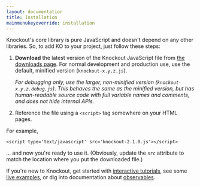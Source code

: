 ```yaml
---
layout: documentation
title: Installation
mainmenukeyoverride: installation
---
```


Knockout's core library is pure JavaScript and doesn't depend on any other libraries. So, to add KO to your project, just follow these steps:

1. **Download** the latest version of the Knockout JavaScript file from [the downloads page](http://github.com/SteveSanderson/knockout/downloads). For normal development and production use, use the default, minified version (`knockout-x.y.z.js`).
   
   *For debugging only, use the larger, non-minified version (`knockout-x.y.z.debug.js`). This behaves the same as the minified version, but has human-readable source code with full variable names and comments, and does not hide internal APIs.*

1. Reference the file using a `<script>` tag somewhere on your HTML pages.

For example,

    <script type='text/javascript' src='knockout-2.1.0.js'></script>

... and now you're ready to use it. (Obviously, update the `src` attribute to match the location where you put the downloaded file.)

If you're new to Knockout, get started with [interactive tutorials](http://learn.knockoutjs.com), see some [live examples](../examples/), or dig into documentation about [observables](observables.html).

